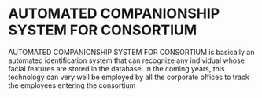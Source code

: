 # AUTOMATED COMPANIONSHIP SYSTEM FOR CONSORTIUM
 AUTOMATED COMPANIONSHIP SYSTEM FOR CONSORTIUM is basically an automated identification system that can recognize any individual whose facial features are stored in the database. In the coming years, this technology can very well be employed by all the corporate offices to track the employees entering the consortium
